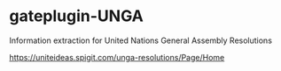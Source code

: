 # gateplugin-UNGA
Information extraction for United Nations General Assembly Resolutions

https://uniteideas.spigit.com/unga-resolutions/Page/Home
